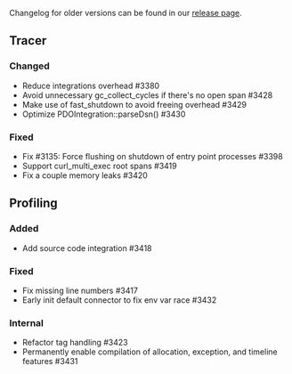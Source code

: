 Changelog for older versions can be found in our [release page](https://github.com/DataDog/dd-trace-php/releases).

## Tracer
### Changed
- Reduce integrations overhead #3380
- Avoid unnecessary gc_collect_cycles if there's no open span #3428
- Make use of fast_shutdown to avoid freeing overhead #3429
- Optimize PDOIntegration::parseDsn() #3430

### Fixed
- Fix #3135: Force flushing on shutdown of entry point processes #3398
- Support curl_multi_exec root spans #3419
- Fix a couple memory leaks #3420

## Profiling
### Added
- Add source code integration #3418

### Fixed
- Fix missing line numbers #3417
- Early init default connector to fix env var race #3432

### Internal
- Refactor tag handling #3423
- Permanently enable compilation of allocation, exception, and timeline features #3431
